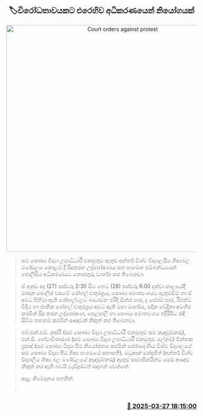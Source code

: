 <p align='center'><b><h2 align='center' title='Court orders against protest'>🏷විරෝධතාවයකට එරෙහිව අධිකරණයෙන් නියෝගයක්</h2></b></p>
<p align='center'><img src='https://helakuru.sgp1.cdn.digitaloceanspaces.com/esana/images/lib/protest[1].jpg' width='600' alt='Court orders against protest'></p>

> සම සෞඛ්‍ය විද්‍යා උපාධිධාරී එකමුතුව ඇතුළු අන්තර් විශ්ව විද්‍යාලයීය ශිෂ්‍යබල මණ්ඩලය කොළඹ දී සිදුකරන උද්ඝෝෂණය සහ පාගමන සම්බන්ධයෙන් පොලීසිය අධිකරණයට තොරතුරු වාර්තා කර තිබෙනවා.

> ඒ අනුව අද (27) පස්වරු 2:30 සිට හෙට (28) පස්වරු 6.00 දක්වා කාලයේදී මරදාන පොලිස් වසමේ රෝහල් චතුරශ්‍රය, සෞඛ්‍ය අමාත්‍යංශයට ඇතුළුවීම හා ඒ අවට පිහිටා ඇති රෝහල්වලට බාධාවන පරිදි ඩීන්ස් පාර, ද සේරම් පාර, රීජන්ට් වීදීය හා ජාතික රෝහල් චතුරශ්‍රය අවට ඇති මහා මාර්ගය, පදික වේදිකා අවහිර කරමින් සිදු කරන උද්ඝෝෂණ, පෙළපාලි හා සෞඛ්‍ය අමාත්‍යංශය ඉදිරිපිට රැඳී සිටීම තහනම් කරමින් ආඥාවක් නිකුත් කර තිබෙනවා.

> එම්.එන්.එම්. නුස්රි (සම සෞඛ්‍ය විද්‍යා උපාධිධාරී එකමුතුව සම කැඳවුම්කරු), එන්.ඩී. හේවාවිතාරණ (සම සෞඛ්‍ය විද්‍යා උපාධිධාරී එකමුතුව ලේකම්) චින්තක ප්‍රසාද් (සම සෞඛ්‍ය විද්‍යා පීඨ නියෝජනය කරමින් පේරාදෙණිය විශ්ව විද්‍යාලයේ සම සෞඛ්‍ය විද්‍යා පීඨ ශිෂ්‍ය සංගමයේ සභාපති), මධුෂාන් චන්ද්‍රජිත් (අන්තර් විශ්ව විද්‍යාලීය ශිෂ්‍ය බල මණ්ඩලයේ කැඳවුම්කරු) ඇතුළු සාමාජිකයින්ට මෙම ආඥාව නිකුත් කර ඇති බවයි වැඩිදුරටත් සඳහන් වෙන්නේ.

> අදාළ නිවේදනය පහතින්.

>  



<h3 align='right'><a href='https://www.helakuru.lk/esana/p/108710/'>📅 2025-03-27 18:15:00</a></h3>
